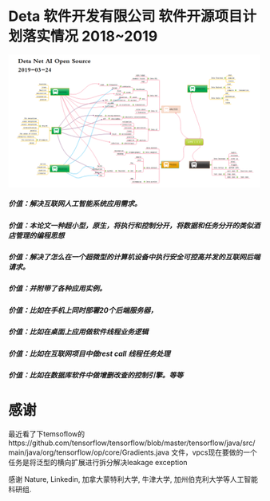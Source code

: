 # Deta 软件开发有限公司 软件开源项目计划落实情况 2018~2019
![实例](https://github.com/yaoguangluo/AOPM_VPCS_Theroy/blob/master/deta20190324.png)

##### 价值：解决互联网人工智能系统应用需求。
##### 价值：本论文一种超小型，原生，将执行和控制分开，将数据和任务分开的类似酒店管理的编程思想
##### 价值：解决了怎么在一个超微型的计算机设备中执行安全可控高并发的互联网后端请求。
##### 价值：并附带了各种应用实例。
##### 价值：比如在手机上同时部署20个后端服务器，
##### 价值：比如在桌面上应用做软件线程业务逻辑
##### 价值：比如在互联网项目中做rest call 线程任务处理
##### 价值：比如在数据库软件中做增删改查的控制引擎。等等

# 感谢
最近看了下temsoflow的https://github.com/tensorflow/tensorflow/blob/master/tensorflow/java/src/main/java/org/tensorflow/op/core/Gradients.java
文件，vpcs现在要做的一个任务是将泛型的横向扩展进行拆分解决leakage exception

感谢 Nature, Linkedin, 加拿大蒙特利大学, 牛津大学, 加州伯克利大学等人工智能科研组.


